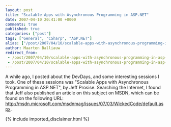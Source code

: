 ```yaml
---
layout: post
title: "Scalable Apps with Asynchronous Programming in ASP.NET"
date: 2007-04-10 20:41:00 +0000
comments: true
published: true
categories: ["post"]
tags: ["General", "CSharp", "ASP.NET"]
alias: ["/post/2007/04/10/scalable-apps-with-asynchronous-programming-in-asp-net.aspx"]
author: Maarten Balliauw
redirect_from:
 - /post/2007/04/10/scalable-apps-with-asynchronous-programming-in-asp-net.aspx
 - /post/2007/04/10/scalable-apps-with-asynchronous-programming-in-asp-net.aspx
---
```

<p>A while ago, I posted about the DevDays, and some interesting sessions I took. One of these sessions was "Scalable Apps with Asynchronous Programming in ASP.NET", by Jeff Prosise. Searching the Internet, I found that Jeff also published an article on this subject on MSDN, which can be found on the following URL: <a href="http://msdn.microsoft.com/msdnmag/issues/07/03/WickedCode/default.aspx" mce_href="http://msdn.microsoft.com/msdnmag/issues/07/03/WickedCode/default.aspx">http://msdn.microsoft.com/msdnmag/issues/07/03/WickedCode/default.aspx</a>.</p>
{% include imported_disclaimer.html %}
